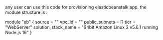 any user can use this code for provisioning elasticbeanstalk app.
the module structure is :

module "eb" {
source = ""
vpc_id = ""
public_subnets = []
tier = "WebServer"
solution_stack_name = "64bit Amazon Linux 2 v5.6.1 running Node.js 16"
}
